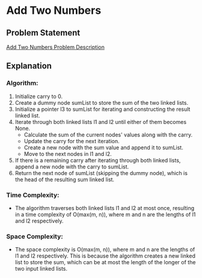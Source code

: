# Add Two Numbers

## Problem Statement
[Add Two Numbers Problem Description](https://leetcode.com/problems/add-two-numbers/description/)

## Explanation

### Algorithm:
1. Initialize carry to 0.
2. Create a dummy node sumList to store the sum of the two linked lists.
3. Initialize a pointer l3 to sumList for iterating and constructing the result linked list.
4. Iterate through both linked lists l1 and l2 until either of them becomes None.
    - Calculate the sum of the current nodes' values along with the carry.
    - Update the carry for the next iteration.
    - Create a new node with the sum value and append it to sumList.
    - Move to the next nodes in l1 and l2.
5. If there is a remaining carry after iterating through both linked lists, append a new node with the carry to sumList.
6. Return the next node of sumList (skipping the dummy node), which is the head of the resulting sum linked list.

### Time Complexity:
- The algorithm traverses both linked lists l1 and l2 at most once, resulting in a time complexity of O(max(m, n)), where m and n are the lengths of l1 and l2 respectively.

### Space Complexity:
- The space complexity is O(max(m, n)), where m and n are the lengths of l1 and l2 respectively. This is because the algorithm creates a new linked list to store the sum, which can be at most the length of the longer of the two input linked lists.
